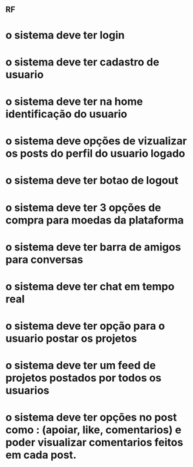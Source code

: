 ## RF
# o sistema deve ter login 
# o sistema deve ter cadastro de usuario
# o sistema deve ter na home identificação do usuario 
# o sistema deve opções de vizualizar os posts do perfil do usuario logado
# o sistema deve ter botao de logout 
# o sistema deve ter 3 opções de compra para moedas da plataforma
# o sistema deve ter barra de amigos para conversas
# o sistema deve ter chat em tempo real 
# o sistema deve ter opção para o usuario postar os projetos 
# o sistema deve ter um feed de projetos postados por todos os usuarios 
# o sistema deve ter opções no post como : (apoiar, like, comentarios) e poder visualizar comentarios feitos em cada post.

